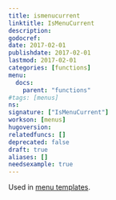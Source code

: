 ```yaml
---
title: ismenucurrent
linktitle: IsMenuCurrent
description:
godocref:
date: 2017-02-01
publishdate: 2017-02-01
lastmod: 2017-02-01
categories: [functions]
menu:
  docs:
    parent: "functions"
#tags: [menus]
ns:
signature: ["IsMenuCurrent"]
workson: [menus]
hugoversion:
relatedfuncs: []
deprecated: false
draft: true
aliases: []
needsexample: true
---
```


Used in [menu templates](/templates/menu-templates/).
